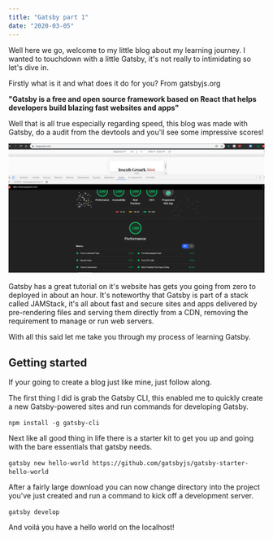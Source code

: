 ```yaml
---
title: "Gatsby part 1"
date: "2020-03-05"
---
```


Well here we go, welcome to my little blog about my learning journey. I wanted to touchdown with a little Gatsby, it's not really to intimidating so let's dive in.

Firstly what is it and what does it do for you?
From gatsbyjs.org 

**"Gatsby is a free and open source framework based on React that helps developers build blazing fast websites and apps"**

Well that is all true especially regarding speed, this blog was made with Gatsby, do a audit from the devtools and you'll see some impressive scores!

!['performance score'](../images/performance-score.png)

Gatsby has a great tutorial on it's website has gets you going from zero to deployed in about an hour. It's noteworthy that Gatsby is part of a stack called JAMStack, it's all about fast and secure sites and apps delivered by pre-rendering files and serving them directly from a CDN, removing the requirement to manage or run web servers.

With all this said let me take you through my process of learning Gatsby.

## Getting started

If your going to create a blog just like mine, just follow along.

The first thing I did is grab the Gatsby CLI, this enabled me to quickly create a new Gatsby-powered sites and run commands for developing Gatsby. 

```npm install -g gatsby-cli```

Next like all good thing in life there is a starter kit to get you up and going with the bare essentials that gatsby needs.

```gatsby new hello-world https://github.com/gatsbyjs/gatsby-starter-hello-world```

After a fairly large download you can now change directory into the project you've just created and run a command to kick off a development server.

```gatsby develop```

And voilá you have a hello world on the localhost!



